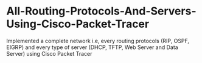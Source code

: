 # All-Routing-Protocols-And-Servers-Using-Cisco-Packet-Tracer
Implemented a complete network i.e, every routing protocols (RIP, OSPF, EIGRP) and every type of server (DHCP, TFTP, Web Server and Data Server) using Cisco Packet Tracer 
